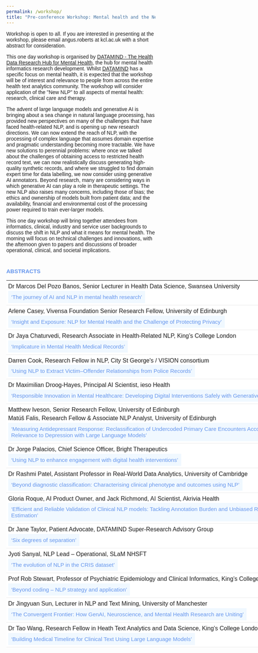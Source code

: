 ```yaml
---
permalink: /workshop/
title: "Pre-conference Workshop: Mental health and the New NLP"
---
```

<link href="https://fonts.googleapis.com/icon?family=Material+Icons" rel="stylesheet">
<meta name="viewport" content="width=device-width, initial-scale=1">
<script src='https://kit.fontawesome.com/a076d05399.js' crossorigin='anonymous'></script>
<style>
body {
  font-family: sans-serif;
}
html {
  box-sizing: border-box;
}
*, *:before, *:after {
  box-sizing: inherit;
}
.column {
  float: left;
  width: auto;
  margin-bottom: 16px;
  padding: 0 0px;
  font-family: Times New Roman;
}
@media screen and (max-width: 650px) {
  .column {
    width: auto;
    display: block;
  }
}
.card {
  box-shadow: 0 4px 8px 0 rgba(0, 0, 0, 0.2);
}
.container {
  padding: 0 0px;
}
.container::after, .row::after {
  content: "";
  clear: both;
  display: table;
}
.title {
  color: grey;
}
.button {
  border: none;
  outline: 0;
  display: inline-block;
  padding: 8px;
  color: white;
  background-color: #000;
  text-align: center;
  cursor: pointer;
  width: 100%;
}
.button:hover {
  background-color: #009999;
}
table {
  width: auto;
}
th, td {
  text-align: left;
  padding: 40px;
}
td {
  border-bottom: 1px solid #ddd;
}
.collapsible {
  background-color:  #F0F8FF;
  color: #6495ED;
  cursor: pointer;
  padding: 8px;
  border: none;
  text-align: left;
  outline: none;
  font-size: 15px;
}
.active, .collapsible:hover {
  background-color: #6495ED;
  color: black;
}
.content {
  padding: 0 8px;
  max-height: 0;
  overflow: hidden;
  transition: max-height 0.2s ease-out;
  font-size: 14px;
}
</style>
<p>Workshop is open to all. If you are interested in presenting at the workshop, please email <span>angus.roberts at kcl.ac.uk</span> with a short abstract for consideration.</p>

<p>This one day workshop is organised by <a href="https://datamind.org.uk/">DATAMIND - The Health Data Research Hub for Mental Health</a>, the hub for mental health informatics research development. Whilst <a href="https://datamind.org.uk/">DATAMIND</a> has a specific focus on mental health, it is expected that the workshop will be of interest and relevance to people from across the entire health text analytics community. The workshop will consider application of the "New NLP" to all aspects of mental health: research, clinical care and therapy.</p>

<p>The advent of large language models and generative AI is bringing about a sea change in natural language processing, has provided new perspectives on many of the challenges that have faced health-related NLP, and is opening up new research directions. We can now extend the reach of NLP, with the processing of complex language that assumes domain expertise and pragmatic understanding becoming more tractable. We have new solutions to perennial problems: where once we talked about the challenges of obtaining access to restricted health record text, we can now realistically discuss generating high-quality synthetic records, and where we struggled to find domain expert time for data labelling, we now consider using generative AI annotators. Beyond research, many are considering ways in which generative AI can play a role in therapeutic settings. The new NLP also raises many concerns, including those of bias; the ethics and ownership of models built from patient data; and the availability, financial and environmental cost of the processing power required to train ever-larger models.</p>

<p>This one day workshop will bring together attendees from informatics, clinical, industry and service user backgrounds to discuss the shift in NLP and what it means for mental health. The morning will focus on technical challenges and innovations, with the afternoon given to papers and discussions of broader operational, clinical, and societal implications.</p>

<h5 style="margin-bottom: 0.9375rem; font-weight: bold; line-height: 1.1; color: #6495ED; font-size: 0.9375rem; clear: both; text-transform: uppercase; font-style: normal; font-variant-ligatures: normal; font-variant-caps: normal; text-align: start; padding-top: 20px;">Abstracts</h5>
<table class="programme-table" style="background-color: #ffffff; margin-bottom: 20px; width: 790.2px; border-color: #e9e9e9; font-size: 16px; font-style: normal; font-variant-ligatures: normal; font-variant-caps: normal; font-weight: 400; text-align: start;" border="0">
<tr>
<td style="padding: 5px; border-color: #e9e9e9; line-height: 1.42857; vertical-align: top;">
Dr Marcos Del Pozo Banos, Senior Lecturer in Health Data Science, Swansea University <br>
<button class="collapsible">
‘The journey of AI and NLP in mental health research’
</button>
<div class="content">
  <p style=" color: black; background-color: white; text-decoration: none;">Artificial intelligence (AI) and natural language processing (NLP) have evolved from early rule-based programs (e.g., the 1966 ELIZA chatbot) to data-driven statistical and neural models. Recent innovations in deep learning – including word embeddings, recurrent neural networks, and Transformer-based architectures – have unlocked new capabilities for mining and interpreting large text corpora, transforming the landscape of mental health research. Key applications include: extracting structured information from electronic health records; performing sentiment and semantic analysis of social media posts for early detection; and deploying therapeutic chatbots to deliver scalable psychological support. Looking forward, researchers are integrating large pre-trained language models with multimodal inputs to personalise diagnostics and interventions. However, there are still many technical and ethical challenges to address, including model interpretability, clinical integration, data privacy, algorithmic bias, and transparency.</p></div></td></tr>
<tr>
<td style="padding: 5px; border-color: #e9e9e9; line-height: 1.42857; vertical-align: top;">
Arlene Casey, Vivensa Foundation Senior Research Fellow, University of Edinburgh<br>
<button class="collapsible">
‘Insight and Exposure: NLP for Mental Health and the Challenge of Protecting Privacy’
</button>
<div class="content">
  <p style=" color: black; background-color: white; text-decoration: none;">
Mental health narratives in clinical free-text contain crucial insights - such as references to suicide, depression, or trauma - that researchers need but which also pose privacy risks. We will talk about our ongoing work with NLP and large language models (LLMs) to detect these sensitive disclosures, not only to protect patient identity, but also how this is being used to support research and service improvement in the NHS.
  </p></div></td></tr>
<tr>
<td style="padding: 5px; border-color: #e9e9e9; line-height: 1.42857; vertical-align: top;">
Dr Jaya Chaturvedi, Research Associate in Health-Related NLP, King’s College London<br>
<button class="collapsible">
‘Implicature in Mental Health Medical Records’
</button>
<div class="content">
  <p style=" color: black; background-color: white; text-decoration: none;">
Clinical notes in mental health records contain rich textual data capturing information about the patient. This work analyzes the extent to which implicature is used to describe important clinical concepts, and whether the extraction of such implied concepts is possible with large language models.
</p></div></td></tr>
<tr>
<td style="padding: 5px; border-color: #e9e9e9; line-height: 1.42857; vertical-align: top;">
Darren Cook, Research Fellow in NLP, City St George's / VISION consortium<br>
<button class="collapsible">
‘Using NLP to Extract Victim–Offender Relationships from Police Records’
</button>
<div class="content">
  <p style=" color: black; background-color: white; text-decoration: none;">
In this talk, I present recent work from VISION, a research consortium investigating the impact of violence on health and society. As a case study, I explore how natural language processing can be used to impute missing values in police-recorded domestic violence data, focusing on the extraction of victim–offender relationships from free-text summaries. I share results from a comparison of rule-based, machine learning, and deep learning approaches, and reflect on the practical challenges of working with noisy, real-world text. Finally, I outline how this work fits into a broader programme of NLP research across health-related administrative and social data.
</p></div></td></tr>
<tr>
<td style="padding: 5px; border-color: #e9e9e9; line-height: 1.42857; vertical-align: top;">
Dr Maximilian Droog-Hayes, Principal AI Scientist, ieso Health<br>
<button class="collapsible">
‘Responsible Innovation in Mental Healthcare: Developing Digital Interventions Safely with Generative AI’
</button>
<div class="content">
  <p style=" color: black; background-color: white; text-decoration: none;">
Since it was established in the year 2000, ieso has treated over 145,000 patients and collected data from over 815,000 hours of therapy sessions to build the world's largest outcomes-indexed mental health dataset. This talk will summarize our research into increasing access to mental healthcare through responsible innovation and the safe use of cutting-edge AI models and techniques.
</p></div></td></tr>
<tr>
<td style="padding: 5px; border-color: #e9e9e9; line-height: 1.42857; vertical-align: top;">
Matthew Iveson, Senior Research Fellow, University of Edinburgh <br> Matúš Falis, Research Fellow & Associate NLP Analyst, University of Edinburgh	<br>
<button class="collapsible">
‘Measuring Antidepressant Response: Reclassification of Undercoded Primary Care Encounters According to Relevance to Depression with Large Language Models’	
</button>
<div class="content">
  <p style=" color: black; background-color: white; text-decoration: none;">
While people living with depression do not respond to antidepressants or take time to find a treatment that works for them, our understanding of who will respond and why has been limited by methodological challenges. In the AMBER project, we use both structured and unstructured electronic health record data to produce new measures of antidepressant response and non-response, enabling personalised medicine and risk prediction. In this talk we will present our work with primary care text data labelled by GPs with structured Read codes as part of routine practice. We will focus on filling in the gaps in the patients' depression timelines through identifying undercoded generic consultation encounters relevant to the depression phenotype with the aid of LLMs.
</p></div></td></tr>
<tr>
<td style="padding: 5px; border-color: #e9e9e9; line-height: 1.42857; vertical-align: top;">
Dr Jorge Palacios, Chief Science Officer, Bright Therapeutics<br>
<button class="collapsible">
‘Using NLP to enhance engagement with digital health interventions’
</button>
<div class="content">
  <p style=" color: black; background-color: white; text-decoration: none;">
Analysis with NLP and correct interpretation of anonymised patient and clinician messages sent via an online platform can be hugely beneficial. Results can improve future iterations as well as train clinicians on better use of the platform. Ultimately, this can lead to increased usage and meaningful engagement, as well as leading to improved outcomes for patients.
</p></div></td></tr>
<tr>
<td style="padding: 5px; border-color: #e9e9e9; line-height: 1.42857; vertical-align: top;">
Dr Rashmi Patel, Assistant Professor in Real-World Data Analytics, University of Cambridge<br>
<button class="collapsible">
‘Beyond diagnostic classification: Characterising clinical phenotype and outcomes using NLP’
</button>
<div class="content">
  <p style=" color: black; background-color: white; text-decoration: none;">
In this talk I will describe how natural language processing can be applied to real-world datasets comprising insurance claims and electronic health record (EHR) data to provide novel insights into the clinical outcomes of people with mental disorders.
</p></div></td></tr>
<tr>
<td style="padding: 5px; border-color: #e9e9e9; line-height: 1.42857; vertical-align: top;">
Gloria Roque, AI Product Owner, and Jack Richmond, AI Scientist, Akrivia Health<br>
<button class="collapsible">
  ‘Efficient and Reliable Validation of Clinical NLP models: Tackling Annotation Burden and Unbiased Recall Estimation’
</button>
<div class="content">
  <p style=" color: black; background-color: white; text-decoration: none;">
A significant portion of psychiatric electronic health records (EHRs) exists as unstructured free-text notes, posing challenges for large-scale data analysis and clinical decision-making. Natural Language Processing (NLP) offers a way to extract structured information from this text, but ensuring these models perform reliably, particularly in terms of recall, remains a major challenge. We present a validation methodology for Named Entity Recognition (NER) models that addresses both the annotation burden and the difficulty of accurately estimating recall by using stratified sampling with screening methods. This approach enables scalable, reliable evaluation of NLP models, aligning with the clinical demands of safe, accountable AI in healthcare.
</p></div></td></tr>
<tr>
<td style="padding: 5px; border-color: #e9e9e9; line-height: 1.42857; vertical-align: top;">
Dr Jane Taylor, Patient Advocate, DATAMIND Super-Research Advisory Group<br>
<button class="collapsible">
  ‘Six degrees of separation’
</button>
<div class="content">
  <p style=" color: black; background-color: white; text-decoration: none;">
This talk will look at some of the issues in using NLP in electronic health records from the perspective of patients/ service users. It will focus on the filters used by both patient and health professionals before, during and after clinical encounters. It will consider what can be missed out or misinterpreted in these transcriptions – the importance of context and the significance of what cannot be said or heard. It will also look briefly at the bias which can arise in clinical encounters in terms of perceptions of status, gender, ethnicity and sexuality and how this can affect the terminology used to describe the patient’s feelings and symptoms.
</p></div></td></tr>
<tr>
<td style="padding: 5px; border-color: #e9e9e9; line-height: 1.42857; vertical-align: top;">
Jyoti Sanyal, NLP Lead – Operational, SLaM NHSFT<br>
<button class="collapsible">
‘The evolution of NLP in the CRIS dataset’
</button>
<div class="content">
  <p style=" color: black; background-color: white; text-decoration: none;">
NLP has changed a lot over last couple of years. In my talk, I want to discuss how NLP methods have evolved over last 10 years in CRIS. What are the challenges we faced, not only in terms of methods but also operational challenges. How we manged to solve them and run these methods over large datasets.
</p></div></td></tr>
<tr>
<td style="padding: 5px; border-color: #e9e9e9; line-height: 1.42857; vertical-align: top;">
Prof Rob Stewart, Professor of Psychiatric Epidemiology and Clinical Informatics, King’s College London<br>
<button class="collapsible">
‘Beyond coding – NLP strategy and application’
</button>
<div class="content">
  <p style=" color: black; background-color: white; text-decoration: none;">
Mental healthcare text presents sizeable challenges for NLP, although also huge opportunities to transform research capability. Given the time and resources required for code and algorithm developments, it is important that these are strategically focused and then effectively applied and utilised. This requires the assembly of a collaborative ecosystem between NLP developers and a range of stakeholders – another challenge, but also a rewarding opportunity.
</p></div></td></tr>
<tr>
<td style="padding: 5px; border-color: #e9e9e9; line-height: 1.42857; vertical-align: top;">
Dr Jingyuan Sun, Lecturer in NLP and Text Mining, University of Manchester<br>
<button class="collapsible">
‘The Convergent Frontier: How GenAI, Neuroscience, and Mental Health Research are Uniting’
</button>
<div class="content">
  <p style=" color: black; background-color: white; text-decoration: none;">
This talk will first highlight the current dynamic interactions between Generative AI and neuroscience, GenAI and mental health applications, and the established synergy between neuroscience and mental health research. We will then explore the profound potential when these three domains fully unite. This powerful convergence promises to transform our understanding of mental illness, paving the way for more personalised diagnostics, novel therapeutic interventions, and a deeper comprehension of mental well-being.
</p></div></td></tr>
<tr>
<td style="padding: 5px; border-color: #e9e9e9; line-height: 1.42857; vertical-align: top;">
Dr Tao Wang, Research Fellow in Heath Text Analytics and Data Science, King’s College London<br>
<button class="collapsible">
‘Building Medical Timeline for Clinical Text Using Large Language Models’
</button>
<div class="content">
  <p style=" color: black; background-color: white; text-decoration: none;">
Understanding clinical timelines from clinical narratives is critical for accurate diagnosis and effective treatment. Traditional methods for temporal reasoning often depend on rule-based approaches or simple models that struggle to capture the complexity and nuance of clinical language. While large language models (LLMs) hold promise, their capabilities in temporal reasoning remain underexplored. In this work, we construct a new benchmark dataset based on the i2b2 corpus to evaluate LLM performance in clinical temporal information extraction and reasoning. Preliminary results highlight both the potential and current limitations of LLMs in this domain.
</p></div></td></tr>
</table>

<script>
var coll = document.getElementsByClassName("collapsible");
var i;
for (i = 0; i < coll.length; i++) {
  coll[i].addEventListener("click", function() {
    this.classList.toggle("active");
    var content = this.nextElementSibling;
    if (content.style.maxHeight){
      content.style.maxHeight = null;
    } else {
      content.style.maxHeight = content.scrollHeight + "px";
    } 
  });
}
</script>
